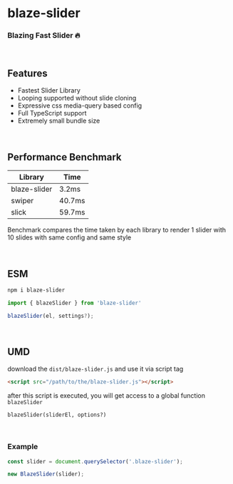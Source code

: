 # blaze-slider

### Blazing Fast Slider 🔥

<br/>

## Features

- Fastest Slider Library
- Looping supported without slide cloning
- Expressive css media-query based config
- Full TypeScript support
- Extremely small bundle size

<br/>

## Performance Benchmark

| Library      | Time   |
| ------------ | ------ |
| blaze-slider | 3.2ms  |
| swiper       | 40.7ms |
| slick        | 59.7ms |

Benchmark compares the time taken by each library to render 1 slider with 10 slides with same config and same style

<br/>

## ESM

```bash
npm i blaze-slider
```

```javascript
import { blazeSlider } from 'blaze-slider'

blazeSlider(el, settings?);
```

<br/>

## UMD

download the `dist/blaze-slider.js` and use it via script tag

```html
<script src="/path/to/the/blaze-slider.js"></script>
```

after this script is executed, you will get access to a global function `blazeSlider`

```
blazeSlider(sliderEl, options?)
```

<br/>

### Example

```javascript
const slider = document.querySelector('.blaze-slider');

new BlazeSlider(slider);
```
